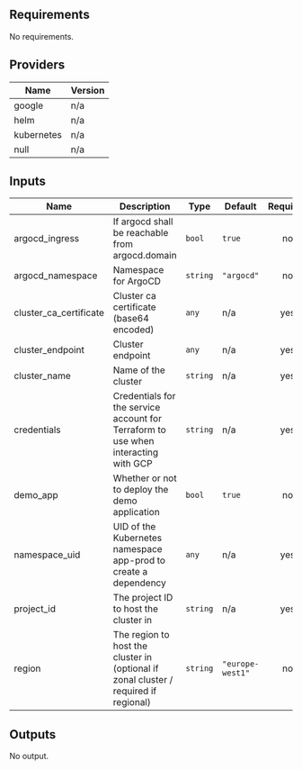## Requirements

No requirements.

## Providers

| Name | Version |
|------|---------|
| google | n/a |
| helm | n/a |
| kubernetes | n/a |
| null | n/a |

## Inputs

| Name | Description | Type | Default | Required |
|------|-------------|------|---------|:--------:|
| argocd\_ingress | If argocd shall be reachable from argocd.domain | `bool` | `true` | no |
| argocd\_namespace | Namespace for ArgoCD | `string` | `"argocd"` | no |
| cluster\_ca\_certificate | Cluster ca certificate (base64 encoded) | `any` | n/a | yes |
| cluster\_endpoint | Cluster endpoint | `any` | n/a | yes |
| cluster\_name | Name of the cluster | `string` | n/a | yes |
| credentials | Credentials for the service account for Terraform to use when interacting with GCP | `string` | n/a | yes |
| demo\_app | Whether or not to deploy the demo application | `bool` | `true` | no |
| namespace\_uid | UID of the Kubernetes namespace app-prod to create a dependency | `any` | n/a | yes |
| project\_id | The project ID to host the cluster in | `string` | n/a | yes |
| region | The region to host the cluster in (optional if zonal cluster / required if regional) | `string` | `"europe-west1"` | no |

## Outputs

No output.

